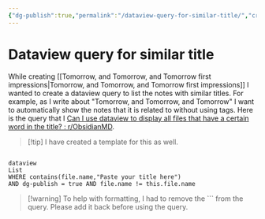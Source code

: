 ```yaml
---
{"dg-publish":true,"permalink":"/dataview-query-for-similar-title/","created":"2024-01-03T10:57:23.000+09:00","updated":"2024-01-03T14:38:57.000+09:00"}
---
```


# Dataview query for similar title

While creating [[Tomorrow, and Tomorrow, and Tomorrow first impressions\|Tomorrow, and Tomorrow, and Tomorrow first impressions]] I wanted to create a dataview query to list the notes with similar titles. For example, as I write about "Tomorrow, and Tomorrow, and Tomorrow" I want to automatically show the notes that it is related to without using tags. Here is the query that I [Can I use dataview to display all files that have a certain word in the title? : r/ObsidianMD](https://www.reddit.com/r/ObsidianMD/comments/oi2l4n/can_i_use_dataview_to_display_all_files_that_have/).

> [!tip] I have created a template for this as well.

```

dataview  
List 
WHERE contains(file.name,"Paste your title here")
AND dg-publish = true AND file.name != this.file.name

```

> [!warning] To help with formatting, I had to remove the ``` from the query. Please add it back before using the query.
